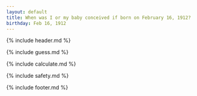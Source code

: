 ```yaml
---
layout: default
title: When was I or my baby conceived if born on February 16, 1912?
birthday: Feb 16, 1912
---
```


{% include header.md %}

{% include guess.md %}

{% include calculate.md %}

{% include safety.md %}

{% include footer.md %}



